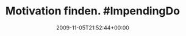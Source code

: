 ---
retweeted: false
source: <a href="http://twitter.com" rel="nofollow">Twitter Web Client</a>
entities:
  hashtags:
  - text: ImpendingDoom
    indices:
    - '19'
    - '33'
  - text: Kontemplativ
    indices:
    - '38'
    - '51'
  symbols: []
  user_mentions: []
  urls: []
display_text_range:
- '0'
- '110'
favorite_count: '0'
id_str: '5461029933'
truncated: false
retweet_count: '0'
id: '5461029933'
created_at: Thu Nov 05 21:52:44 +0000 2009
favorited: false
full_text: 'Motivation finden. #ImpendingDoom und #Kontemplativ im Wechsel. Wird langsam.
  Tasche liegt schon leer vor mir.'
lang: de
tags:
- ImpendingDoom
- Kontemplativ
- pesos:twitter
date: '2009-11-05T21:52:44+00:00'
src: https://twitter.com/bascht/status/5461029933
original_url: https://twitter.com/bascht/status/5461029933
type: twitter_tweet
text: 'Motivation finden. #ImpendingDoom und #Kontemplativ im Wechsel. Wird langsam.
  Tasche liegt schon leer vor mir.'
title: 'Motivation finden. #ImpendingDo'

---